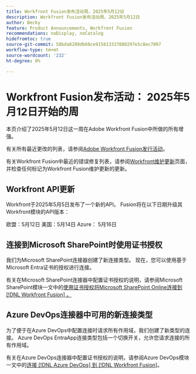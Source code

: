 ```yaml
---
title: Workfront Fusion发布活动周，2025年5月12日
description: Workfront Fusion发布活动周，2025年5月12日
author: Becky
feature: Product Announcements, Workfront Fusion
recommendations: noDisplay, noCatalog
hidefromtoc: true
source-git-commit: 58bda8289db60ce915613337880297e5c8ec7097
workflow-type: tm+mt
source-wordcount: '232'
ht-degree: 0%

---
```


# Workfront Fusion发布活动： 2025年5月12日开始的周

本页介绍了2025年5月12日这一周在Adobe Workfront Fusion中所做的所有增强。

有关所有最近更改的列表，请参阅[Adobe Workfront Fusion发行活动](/help/workfront-fusion/fusion-product-releases/fusion-release-activity.md)。

有关Workfront Fusion中最近的错误修复列表，请参阅[Workfront维护更新](https://experienceleague.adobe.com/zh-hans/docs/workfront-known-issues/releases/current-updates)页面，并检查任何标记为Workfront Fusion维护更新的更新。

## Workfront API更新

Workfront于2025年5月5日发布了一个新的API。 Fusion将在以下日期升级其Workfront模块的API版本：

欧盟：5月12日
美国：5月14日
Azure： 5月16日

## 连接到Microsoft SharePoint时使用证书授权

我们为Microsoft SharePoint连接器创建了新连接类型。 现在，您可以使用基于Microsoft Entra证书的授权进行连接。

有关在Microsoft SharePoint连接器中配置证书授权的说明，请参阅Microsoft SharePoint模块一文中的[使用证书授权将Microsoft SharePoint Online连接到 [!DNL Workfront Fusion] 。](/help/workfront-fusion/references/apps-and-modules/third-party-connectors/sharepoint-modules.md#connect-microsoft-sharepoint-online-to-workfront-fusion-using-certificate-authorization)

## Azure DevOps连接器中可用的新连接类型

为了便于在Azure DevOps中配置连接时请求所有作用域，我们创建了新类型的连接。 Azure DevOps EntraApp连接类型包括一个切换开关，允许您请求连接的所有作用域。

有关在Azure DevOps连接器中配置证书授权的说明，请参阅Azure DevOps模块一文中的[连接 [!DNL Azure DevOps] 到 [!DNL Workfront Fusion]](/help/workfront-fusion/references/apps-and-modules/third-party-connectors/azure-dev-ops.md#connect-azure-devops-to-workfront-fusion)。

